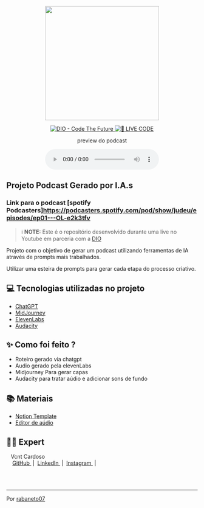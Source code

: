 <p align="center">
<img 
    src="./assets/cover.png"
    width="300"
/>
</p>

<p align="center">
<a href="https://dio.me/">
    <img 
        src="https://img.shields.io/badge/DIO-Code_The_Future-28DA77?logo=youtube" 
        alt="DIO - Code The Future">
</a>
<a href="https://dio.me/">
<img 
    src="https://img.shields.io/badge/🔴_LIVE_CODE-FF5E72" 
    alt="🔴 LIVE CODE">
</a>
</p>

<p align="center">
    preview do podcast
</p>

<div align="center">
    <audio src="output/podcast_editado.MP3" controls title="Podcast editado"></audio>
</div>

## Projeto Podcast Gerado por I.A.s
### Link para o podcast [spotify Podcasters]https://podcasters.spotify.com/pod/show/judeu/episodes/ep01---OL-e2k3tfv

 > ℹ️ **NOTE:** Este é o repositório desenvolvido durante uma live no Youtube em parceria com a [DIO](https://dio.me)

Projeto com o objetivo de gerar um podcast utilizando ferramentas de IA através de prompts mais trabalhados.

Utilizar uma esteira de prompts para gerar cada etapa do processo criativo.

## 💻 Tecnologias utilizadas no projeto

- [ChatGPT](https://chat.openai.com/) 
- [MidJourney](https://www.midjourney.com/app/)
- [ElevenLabs](https://beta.elevenlabs.io/)
- [Audacity](https://www.audacityteam.org/)

## ✨ Como foi feito ?

- Roteiro gerado via chatgpt
- Audio gerado pela elevenLabs
- Midjourney Para gerar capas
- Audacity para tratar aúdio e adicionar sons de fundo

## 📚 Materiais

- [Notion Template](https://www.notion.so/TechWave-Podcast-AI-Studio-c69b1347b03b4d7aa56c7bfd5b97d857)
- [Editor de aúdio](https://www.audacityteam.org/)


## 👨‍💻 Expert

<p>
    <p>&nbsp&nbsp&nbspVcnt Cardoso<br>
    &nbsp&nbsp&nbsp
    <a 
        href="https://github.com/rabaneto07">
        GitHub
    </a>
    &nbsp;|&nbsp;
    <a 
        href="www.linkedin.com/in/felipe-exe">
        LinkedIn
    </a>
    &nbsp;|&nbsp;
    <a 
        href="https://www.instagram.com/vcntc_/">
        Instagram
    </a>
    &nbsp;|&nbsp;</p>
</p>
<br/><br/>
<p>

---

Por [rabaneto07](https://github.com/rabaneto07)
